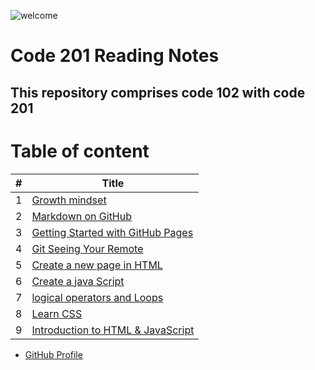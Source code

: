 ![welcome](https://media.nature.com/lw800/magazine-assets/d41586-019-00653-5/d41586-019-00653-5_16459152.jpg)

# Code 201 Reading Notes
## This repository comprises code 102 with code 201
# Table of content

#|Title
---|-----
1|[Growth mindset](102/Growth-mindset)
2|[Markdown on GitHub](102/Markdown-on-GitHub)
3|[Getting Started with GitHub Pages](102/Getting-Started-with-GitHub-Pages)
4|[Git Seeing Your Remote](102/Git-Seeing-Your-Remote)
5|[Create a new page in HTML](102/how-to-create-website)
6|[Create a java Script](102/Read04)
7|[logical operators and Loops](102/Read05)
8|[Learn CSS](102/Read06)
9|[Introduction to HTML & JavaScript](201/class-01)



 * [GitHub Profile](https://github.com/salehradwan/) 

 

